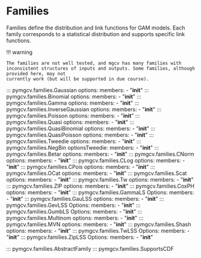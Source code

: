 # Families

Families define the distribution and link functions for GAM models. Each family corresponds to a statistical distribution and supports specific link functions.

!!! warning

    The families are not well tested, and mgcv has many families with inconsistent structures of inputs and outputs. Some families, although provided here, may not
    currently work (but will be supported in due course).

::: pymgcv.families.Gaussian
    options:
      members:
        - "__init__"
::: pymgcv.families.Binomial
    options:
      members:
        - "__init__"
::: pymgcv.families.Gamma
    options:
      members:
        - "__init__"
::: pymgcv.families.InverseGaussian
    options:
      members:
        - "__init__"
::: pymgcv.families.Poisson
    options:
      members:
        - "__init__"
::: pymgcv.families.Quasi
    options:
      members:
        - "__init__"
::: pymgcv.families.QuasiBinomial
    options:
      members:
        - "__init__"
::: pymgcv.families.QuasiPoisson
    options:
      members:
        - "__init__"
::: pymgcv.families.Tweedie
    options:
      members:
        - "__init__"
::: pymgcv.families.NegBin
    optionsTweedie:
      members:
        - "__init__"
::: pymgcv.families.Betar
    options:
      members:
        - "__init__"
::: pymgcv.families.CNorm
    options:
      members:
        - "__init__"
::: pymgcv.families.CLog
    options:
      members:
        - "__init__"
::: pymgcv.families.CPois
    options:
      members:
        - "__init__"
::: pymgcv.families.OCat
    options:
      members:
        - "__init__"
::: pymgcv.families.Scat
    options:
      members:
        - "__init__"
::: pymgcv.families.Tw
    options:
      members:
        - "__init__"
::: pymgcv.families.ZIP
    options:
      members:
        - "__init__"
::: pymgcv.families.CoxPH
    options:
      members:
        - "__init__"
::: pymgcv.families.GammaLS
    Options:
      members:
        - "__init__"
::: pymgcv.families.GauLSS
    options:
      members:
        - "__init__"
::: pymgcv.families.GevLSS
    Options:
      members:
        - "__init__"
::: pymgcv.families.GumbLS
    Options:
      members:
        - "__init__"
::: pymgcv.families.Multinom
    options:
      members:
        - "__init__"
::: pymgcv.families.MVN
    options:
      members:
        - "__init__"
::: pymgcv.families.Shash
    options:
      members:
        - "__init__"
::: pymgcv.families.TwLSS
    Options:
      members:
        - "__init__"
::: pymgcv.families.ZipLSS
    Options:
      members:
        - "__init__"

::: pymgcv.families.AbstractFamily
::: pymgcv.families.SupportsCDF
